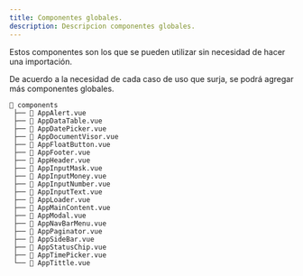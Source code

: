 ```yaml
---
title: Componentes globales.
description: Descripcion componentes globales.
---
```



Estos componentes son los que se pueden utilizar sin necesidad de hacer una importación.

De acuerdo a la necesidad de cada caso de uso que surja, se podrá agregar más componentes globales.

```
📁 components
 ├── 🧩 AppAlert.vue
 ├── 🧩 AppDataTable.vue
 ├── 🧩 AppDatePicker.vue
 ├── 🧩 AppDocumentVisor.vue
 ├── 🧩 AppFloatButton.vue
 ├── 🧩 AppFooter.vue
 ├── 🧩 AppHeader.vue
 ├── 🧩 AppInputMask.vue
 ├── 🧩 AppInputMoney.vue
 ├── 🧩 AppInputNumber.vue
 ├── 🧩 AppInputText.vue
 ├── 🧩 AppLoader.vue
 ├── 🧩 AppMainContent.vue
 ├── 🧩 AppModal.vue
 ├── 🧩 AppNavBarMenu.vue
 ├── 🧩 AppPaginator.vue
 ├── 🧩 AppSideBar.vue
 ├── 🧩 AppStatusChip.vue
 ├── 🧩 AppTimePicker.vue
 └── 🧩 AppTittle.vue

 ```